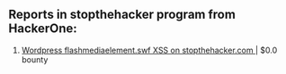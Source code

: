 ## Reports in stopthehacker program from HackerOne:
1. [Wordpress  flashmediaelement.swf XSS on stopthehacker.com  ](https://hackerone.com/reports/137964) | $0.0 bounty